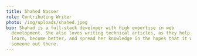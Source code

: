 ```yaml
---
title: Shahed Nasser
role: Contributing Writer
photo: /img/uploads/shahed.jpeg
bio: Shahad is a full-stack developer with high expertise in web
  development. She also loves writing technical articles, as they help her
  learn, become better, and spread her knowledge in the hopes that it will help
  someone out there.
---
```

